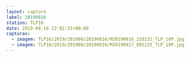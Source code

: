```yaml
---
layout: capture
label: 20190816
station: TLP10
date: 2019-08-16 22:02:31+00:00
capturas:
  - imagem: TLP10/2019/201908/20190816/M20190816_220231_TLP_10P.jpg
  - imagem: TLP10/2019/201908/20190816/M20190817_085135_TLP_10P.jpg
---
```

